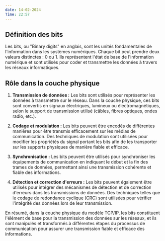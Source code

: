 ```yaml
---
date: 14-02-2024
Time: 22:57
---
```

## Définition des bits

Les bits, ou "Binary digits" en anglais, sont les unités fondamentales de l'information dans les systèmes numériques. Chaque bit peut prendre deux valeurs distinctes : 0 ou 1. Ils représentent l'état de base de l'information numérique et sont utilisés pour coder et transmettre les données à travers les réseaux informatiques.

## Rôle dans la couche physique

1. **Transmission de données :** Les bits sont utilisés pour représenter les données à transmettre sur le réseau. Dans la couche physique, ces bits sont convertis en signaux électriques, lumineux ou électromagnétiques, selon le support de transmission utilisé (câbles, fibres optiques, ondes radio, etc.).
    
2. **Codage et modulation :** Les bits peuvent être encodés de différentes manières pour être transmis efficacement sur les médias de communication. Des techniques de modulation sont utilisées pour modifier les propriétés du signal portant les bits afin de les transporter sur les supports physiques de manière fiable et efficace.
    
3. **Synchronisation :** Les bits peuvent être utilisés pour synchroniser les équipements de communication en indiquant le début et la fin des trames de données, permettant ainsi une transmission cohérente et fiable des informations.
    
4. **Détection et correction d'erreurs :** Les bits peuvent également être utilisés pour intégrer des mécanismes de détection et de correction d'erreurs dans les transmissions de données. Des techniques telles que le codage de redondance cyclique (CRC) sont utilisées pour vérifier l'intégrité des données lors de leur transmission.
    

En résumé, dans la couche physique du modèle TCP/IP, les bits constituent l'élément de base pour la transmission des données sur les réseaux, et ils sont manipulés et transformés à différentes étapes du processus de communication pour assurer une transmission fiable et efficace des informations.